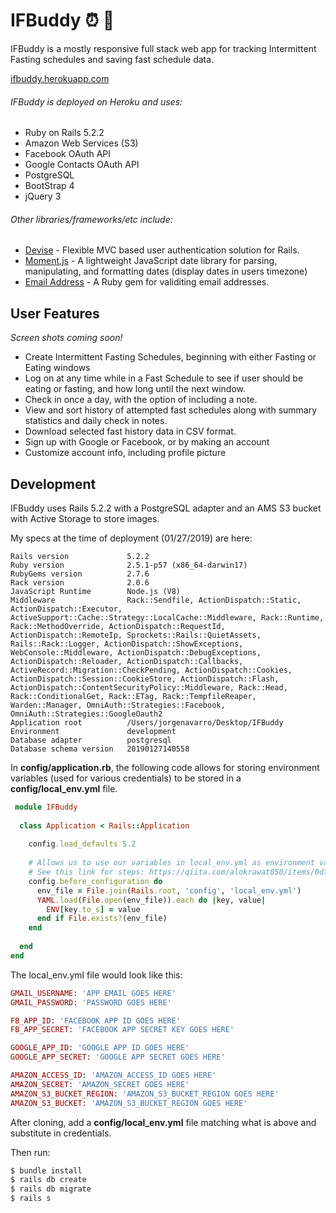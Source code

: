 # IFBuddy :alarm_clock: :hamburger:


IFBuddy is a mostly responsive full stack web app for tracking Intermittent Fasting schedules and saving fast schedule data.

[ifbuddy.herokuapp.com](ifbuddy.herokuapp.com)

###### IFBuddy is deployed on Heroku and uses:
  - Ruby on Rails 5.2.2
  - Amazon Web Services (S3)
  - Facebook OAuth API
  - Google Contacts OAuth API
  - PostgreSQL
  - BootStrap 4
  - jQuery 3
  
###### Other libraries/frameworks/etc include:
- [Devise](https://www.google.com) - Flexible MVC based user authentication solution for Rails.
- [Moment.js](https://momentjs.com/) - A lightweight JavaScript date library for parsing, manipulating, and formatting dates (display dates in users timezone)
- [Email Address](https://github.com/afair/email_address) - A Ruby gem for validiting email addresses.

## User Features

*Screen shots coming soon!*

  - Create Intermittent Fasting Schedules, beginning with either Fasting or Eating windows
  - Log on at any time while in a Fast Schedule to see if user should be eating or fasting, and how long until the next window.
  - Check in once a day, with the option of including a note.
  - View and sort history of attempted fast schedules along with summary statistics and daily check in notes.
  - Download selected fast history data in CSV format.
  - Sign up with Google or Facebook, or by making an account
  - Customize account info, including profile picture

## Development

IFBuddy uses Rails 5.2.2 with a PostgreSQL adapter and an AMS S3 bucket with Active Storage to store images.

My specs at the time of deployment (01/27/2019) are here:

```
Rails version             5.2.2
Ruby version              2.5.1-p57 (x86_64-darwin17)
RubyGems version          2.7.6
Rack version              2.0.6
JavaScript Runtime        Node.js (V8)
Middleware                Rack::Sendfile, ActionDispatch::Static, ActionDispatch::Executor, ActiveSupport::Cache::Strategy::LocalCache::Middleware, Rack::Runtime, Rack::MethodOverride, ActionDispatch::RequestId, ActionDispatch::RemoteIp, Sprockets::Rails::QuietAssets, Rails::Rack::Logger, ActionDispatch::ShowExceptions, WebConsole::Middleware, ActionDispatch::DebugExceptions, ActionDispatch::Reloader, ActionDispatch::Callbacks, ActiveRecord::Migration::CheckPending, ActionDispatch::Cookies, ActionDispatch::Session::CookieStore, ActionDispatch::Flash, ActionDispatch::ContentSecurityPolicy::Middleware, Rack::Head, Rack::ConditionalGet, Rack::ETag, Rack::TempfileReaper, Warden::Manager, OmniAuth::Strategies::Facebook, OmniAuth::Strategies::GoogleOauth2
Application root          /Users/jorgenavarro/Desktop/IFBuddy
Environment               development
Database adapter          postgresql
Database schema version   20190127140558
```

In **config/application.rb**, the following code allows for storing environment variables (used for various credentials) to be stored in a **config/local_env.yml** file.

```ruby
 module IFBuddy
 
  class Application < Rails::Application
  
    config.load_defaults 5.2
    
    # Allows us to use our variables in local_env.yml as environment variables.
    # See this link for steps: https://qiita.com/alokrawat050/items/0d7791b3915579f95791
    config.before_configuration do
      env_file = File.join(Rails.root, 'config', 'local_env.yml')
      YAML.load(File.open(env_file)).each do |key, value|
        ENV[key.to_s] = value
      end if File.exists?(env_file)
    end
  
  end
end
```

The local_env.yml file would look like this:
```ruby
GMAIL_USERNAME: 'APP EMAIL GOES HERE'
GMAIL_PASSWORD: 'PASSWORD GOES HERE'

FB_APP_ID: 'FACEBOOK APP ID GOES HERE'
FB_APP_SECRET: 'FACEBOOK APP SECRET KEY GOES HERE' 

GOOGLE_APP_ID: 'GOOGLE APP ID GOES HERE'
GOOGLE_APP_SECRET: 'GOOGLE APP SECRET GOES HERE'

AMAZON_ACCESS_ID: 'AMAZON_ACCESS_ID GOES HERE'
AMAZON_SECRET: 'AMAZON_SECRET GOES HERE'
AMAZON_S3_BUCKET_REGION: 'AMAZON_S3_BUCKET_REGION GOES HERE'
AMAZON_S3_BUCKET: 'AMAZON_S3_BUCKET_REGION GOES HERE'
```

After cloning, add a **config/local_env.yml** file matching what is above and substitute in credentials.

Then run:

```sh
$ bundle install
$ rails db create
$ rails db migrate
$ rails s
```


